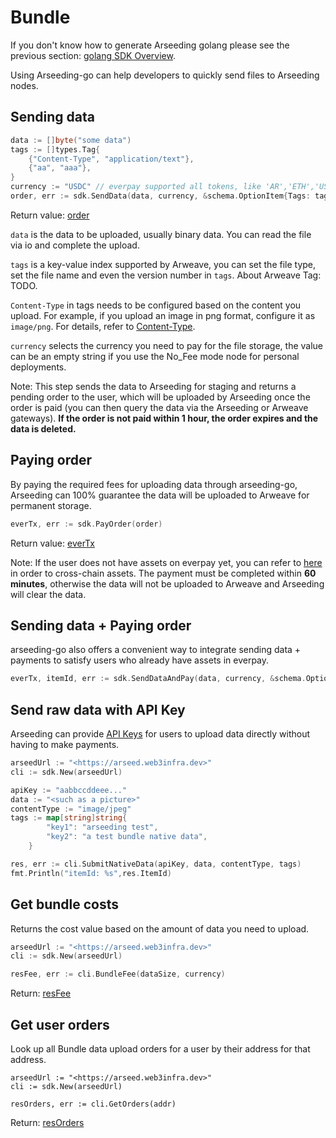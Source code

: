 # Bundle
If you don't know how to generate Arseeding golang please see the previous section: [golang SDK Overview](1.intro.md).

Using Arseeding-go can help developers to quickly send files to Arseeding nodes.

## Sending data

```go
data := []byte("some data")
tags := []types.Tag{
    {"Content-Type", "application/text"},
    {"aa", "aaa"},
}
currency := "USDC" // everpay supported all tokens, like 'AR','ETH','USDT' and so on
order, err := sdk.SendData(data, currency, &schema.OptionItem{Tags: tags})
```

Return value: [order](type.md#order)

`data` is the data to be uploaded, usually binary data. You can read the file via io and complete the upload.

`tags` is a key-value index supported by Arweave, you can set the file type, set the file name and even the version number in `tags`. About Arweave Tag: TODO.

`Content-Type` in tags needs to be configured based on the content you upload. For example, if you upload an image in png format, configure it as `image/png`. For details, refer to [Content-Type](../../other/tags.md#content-type).

`currency` selects the currency you need to pay for the file storage, the value can be an empty string if you use the No_Fee mode node for personal deployments.

Note: This step sends the data to Arseeding for staging and returns a pending order to the user, which will be uploaded by Arseeding once the order is paid (you can then query the data via the Arseeding or Arweave gateways). **If the order is not paid within 1 hour, the order expires and the data is deleted.**

## Paying order

By paying the required fees for uploading data through arseeding-go, Arseeding can 100% guarantee the data will be uploaded to Arweave for permanent storage.

```go
everTx, err := sdk.PayOrder(order)
```

Return value: [everTx](type.md#ever_tx)

Note: If the user does not have assets on everpay yet, you can refer to [here](../../other/2.getAR.md#everpay) in order to cross-chain assets. The payment must be completed within **60 minutes**, otherwise the data will not be uploaded to Arweave and Arseeding will clear the data.

## Sending data + Paying order

arseeding-go also offers a convenient way to integrate sending data + payments to satisfy users who already have assets in everpay.

```go
everTx, itemId, err := sdk.SendDataAndPay(data, currency, &schema.OptionItem{Tags: tags}) // your account must have enough balance in everpay
```

## Send raw data with API Key

Arseeding can provide [API Keys](../../other/arseeding%20apiKey.md) for users to upload data directly without having to make payments.

```go
arseedUrl := "<https://arseed.web3infra.dev>"
cli := sdk.New(arseedUrl)

apiKey := "aabbccddeee..."
data := "<such as a picture>"
contentType := "image/jpeg"
tags := map[string]string{
        "key1": "arseeding test",
        "key2": "a test bundle native data",
    }

res, err := cli.SubmitNativeData(apiKey, data, contentType, tags)
fmt.Println("itemId: %s",res.ItemId)
```

## Get bundle costs

Returns the cost value based on the amount of data you need to upload.

```go
arseedUrl := "<https://arseed.web3infra.dev>"
cli := sdk.New(arseedUrl)

resFee, err := cli.BundleFee(dataSize, currency)
```

Return: [resFee](type.md#fee)

## Get user orders

Look up all Bundle data upload orders for a user by their address for that address.

```
arseedUrl := "<https://arseed.web3infra.dev>"
cli := sdk.New(arseedUrl)

resOrders, err := cli.GetOrders(addr)

```

Return: [resOrders](type.md#user_order)